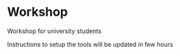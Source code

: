 # Workshop
Workshop for university students

Instructions to setup the tools will be updated in few hours
